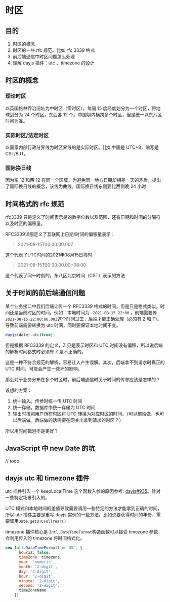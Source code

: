 # 时区

## 目的

1. 时区的概念
2. 时区的一些 rfc 规范。比如 rfc 3339 格式
3. 前后端通信中时区问题怎么处理
4. 理解 dayjs 插件：utc 、timezone 的设计

## 时区的概念

### 理论时区

以英国格林乔治旧址为中时区（零时区），每隔 15 度经度划分为一个时区，将地球划分为 24 个时区，东西各 12 个。中国境内横跨多个时区，但是统一以东八区时间为准。

### 实际时区/法定时区

以国家内部行政分界线为时区界线的是实际时区。比如中国是 UTC+8，缩写是 CST/BJT。

### 国际换日线

因为东 12 和西 12 在同一个区域，为避免同一地方日期却相差一天的矛盾，提出了国际换日线的概念，该线为曲线。国际换日线东侧要比西侧晚 24 小时

## 时间格式的 rfc 规范

rfc3339 只是定义了时间表示是的数字位数以及范围，还有日期和时间的分隔符以及时区的偏移量。

RFC3339详细定义了互联网上日期/时间的偏移量表示：

> 2021-08-15T00:00:00.00Z

这个代表了UTC时间的2021年08月15日零时

> 2021-08-15T00:00:00.00+08:00

这个代表了同一时刻的，东八区北京时间（CST）表示的方法

## 关于时间的前后端通信问题

某个业务接口中我们后端让传一个 RFC3339 格式的时间，但是只是格式类似，时间还是当前时区的时间。例如：本地时间为 ` 2021-08-15 22:00` ，前端需要传 `2021-08-15T22:00:00.00Z`这个时间过去，后端才能正确处理（必须有 Z 和 T）。导致前端需要转换为 utc 时间，同时要保证本地时间不变。

```ts
dayjs(date).utc(true);
```

但是根据 RFC3339 的定义，Z 只是表示时区和 UTC 时间没有偏移，所以说后端的解析时间格式时必须有 Z 是不正确的。

这是一种不符合规范的解析，容易让人产生误解。其次，后端拿不到请求时真正的 UTC 时间，可能会产生一些坏的影响。

那么对于业务分布在多个时区时，前后端通信时关于时间的传参应该是怎样的？

设想的方案：

1. 统一输入。传参时统一传 UTC 时间
2. 统一存储。数据库中统一存储为 UTC 时间
3. 输出时按照用户所在时区将 UTC 转换为对应时区的时间。（可以前端做，也可以后端做。后端做的话需要在网关出拿到请求的时区？）

所以用时间戳岂不是更好？

## JavaScript 中 new Date 的坑

// todo 

## dayjs utc 和 timezone 插件

utc 插件引入一个 keepLocalTime 这个函数入参的原因参考: [dayjs#935](https://github.com/iamkun/dayjs/issues/935)。针对一些特定场景引入的。

UTC 模式和本地时间的差值导致需要调用一些特定的方法才能拿到正确的时间，所以 utc 插件主要是重写 dayjs 实例的一些方法。比如说要获得时间的年份，需要调用`Date.getUTCFullYear()`

timezone 插件核心是 `Intl.DateTimeFormat`构造函数可以接受 timezone 参数，会利用传入的 timezone 将时间格式化。

```js
new Intl.DateTimeFormat('en-US', {
      hour12: false,
      timeZone: timezone,
      year: 'numeric',
      month: '2-digit',
      day: '2-digit',
      hour: '2-digit',
      minute: '2-digit',
      second: '2-digit',
      timeZoneName
    })
```





